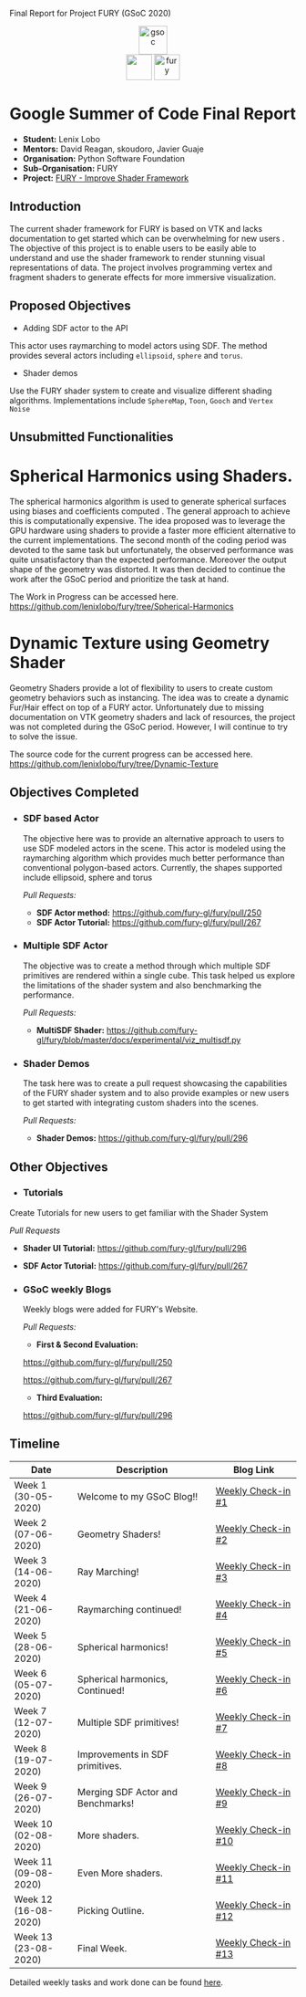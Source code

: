 Final Report for Project FURY (GSoC 2020)

<center><a href="https://summerofcode.withgoogle.com/projects/#6653942668197888"><img src="https://developers.google.com/open-source/gsoc/resources/downloads/GSoC-logo-horizontal.svg" alt="gsoc" height="50"/></a></center>

<center>
<a href="https://summerofcode.withgoogle.com/projects/#6653942668197888"><img src="https://www.python.org/static/community_logos/python-logo.png" height="45"/></a>
<a href="https://fury.gl/latest/community.html"><img src="https://python-gsoc.org/logos/FURY.png" alt="fury" height="45"/></a>
</center>

# Google Summer of Code Final Report
* **Student:** Lenix Lobo
* **Mentors:** David Reagan, skoudoro, Javier Guaje
* **Organisation:** Python Software Foundation
* **Sub-Organisation:** FURY
* **Project:** [FURY - Improve Shader Framework](https://github.com/fury-gl/fury/wiki/Google-Summer-of-Code-2020)

## Introduction

The current shader framework for FURY is based on VTK and lacks documentation to get started which can be overwhelming for new users . The objective of this project is to enable users to be easily able to understand and use the shader framework to render stunning visual representations of data. The project involves programming vertex and fragment shaders to generate effects for more immersive visualization.

## Proposed Objectives
* Adding SDF actor to the API

 This actor uses raymarching to model actors using SDF. The method provides several actors including `ellipsoid`, `sphere` and `torus`.
* Shader demos

 Use the FURY shader system to create and visualize different shading algorithms. Implementations include `SphereMap`, `Toon`, `Gooch` and `Vertex Noise`

## Unsubmitted Functionalities
# Spherical Harmonics using Shaders.

The spherical harmonics algorithm is used to generate spherical surfaces using biases and coefficients computed . The general approach to achieve this is computationally expensive. The idea proposed was to leverage the GPU hardware using shaders to provide a faster more efficient alternative to the current implementations. The second month of the coding period was devoted to the same task but unfortunately, the observed performance was quite unsatisfactory than the expected performance. Moreover the output shape of the geometry was distorted. It was then decided to continue the work after the GSoC period and prioritize the task at hand.

The Work in Progress can be accessed here. https://github.com/lenixlobo/fury/tree/Spherical-Harmonics

# Dynamic Texture using Geometry Shader

Geometry Shaders provide a lot of flexibility to users to create custom geometry behaviors such as instancing. The idea was to create a dynamic Fur/Hair effect on top of a FURY actor. Unfortunately due to missing documentation on VTK geometry shaders and lack of resources, the project was not completed during the GSoC period. However, I will continue to try to solve the issue.

The source code for the current progress can be accessed here. https://github.com/lenixlobo/fury/tree/Dynamic-Texture


## Objectives Completed
* ### SDF based Actor

  The objective here was to provide an alternative approach to users to use SDF modeled actors in the scene. This actor is modeled using the raymarching algorithm which provides much better performance than conventional polygon-based actors. Currently, the shapes supported include ellipsoid, sphere and torus

  *Pull Requests:*
  * **SDF Actor method:** https://github.com/fury-gl/fury/pull/250
  * **SDF Actor Tutorial:** https://github.com/fury-gl/fury/pull/267

* ### Multiple SDF Actor

  The objective was to create a method through which multiple SDF primitives are rendered within a single cube. This task helped us explore the limitations of the shader system and also benchmarking the performance.

  *Pull Requests:*
  * **MultiSDF Shader:** https://github.com/fury-gl/fury/blob/master/docs/experimental/viz_multisdf.py

* ### Shader Demos

  The task here was to create a pull request showcasing the capabilities of the FURY shader system and to also provide examples or new users to get started with integrating custom shaders into the scenes.

  *Pull Requests:*
  * **Shader Demos:** https://github.com/fury-gl/fury/pull/296



## Other Objectives
* ### Tutorials

 Create Tutorials for new users to get familiar with the Shader System
 
 *Pull Requests*
 * **Shader UI Tutorial:**
 https://github.com/fury-gl/fury/pull/296
 
 * **SDF Actor Tutorial:**
 https://github.com/fury-gl/fury/pull/267

* ### GSoC weekly Blogs

  Weekly blogs were added for FURY's Website.

  *Pull Requests:*
  * **First & Second Evaluation:**
  
  
  https://github.com/fury-gl/fury/pull/250
  
  https://github.com/fury-gl/fury/pull/267
  
  * **Third Evaluation:** 
  
  https://github.com/fury-gl/fury/pull/296


## Timeline
| Date                 | Description  | Blog Link          |
|----------------------|--------------|--------------------|
|Week 1<br>(30-05-2020)| Welcome to my GSoC Blog!!|[Weekly Check-in #1](https://blogs.python-gsoc.org/en/lenixlobos-blog/gsoc-blog-week-1/) |
|Week 2<br>(07-06-2020)| Geometry Shaders!|[Weekly Check-in #2](https://blogs.python-gsoc.org/en/lenixlobos-blog/weekly-check-in-week-2/)|
|Week 3<br>(14-06-2020)| Ray Marching!|[Weekly Check-in #3](https://blogs.python-gsoc.org/en/lenixlobos-blog/weekly-check-in-week-3/)|
|Week 4<br>(21-06-2020)| Raymarching continued!|[Weekly Check-in #4](https://blogs.python-gsoc.org/en/lenixlobos-blog/weekly-check-in-week-4/)|
|Week 5<br>(28-06-2020)| Spherical harmonics!|[Weekly Check-in #5](https://blogs.python-gsoc.org/en/lenixlobos-blog/weekly-check-in-week-5/)|
|Week 6<br>(05-07-2020)| Spherical harmonics, Continued!|[Weekly Check-in #6](https://blogs.python-gsoc.org/en/lenixlobos-blog/weekly-check-in-week-6/)|
|Week 7<br>(12-07-2020)| Multiple SDF primitives!|[Weekly Check-in #7](https://blogs.python-gsoc.org/en/lenixlobos-blog/weekly-check-in-week-7/)|
|Week 8<br>(19-07-2020)| Improvements in SDF primitives.|[Weekly Check-in #8](https://blogs.python-gsoc.org/en/lenixlobos-blog/weekly-check-in-week-8/)|
|Week 9<br>(26-07-2020)| Merging SDF Actor and Benchmarks!|[Weekly Check-in #9](https://blogs.python-gsoc.org/en/lenixlobos-blog/weekly-check-in-week-9/)|
|Week 10<br>(02-08-2020)| More shaders.|[Weekly Check-in #10](https://blogs.python-gsoc.org/en/lenixlobos-blog/weekly-check-in-week-10/)|
|Week 11<br>(09-08-2020)| Even More shaders.|[Weekly Check-in #11](https://blogs.python-gsoc.org/en/lenixlobos-blog/weekly-check-in-week-11/)|
|Week 12<br>(16-08-2020)|Picking Outline.|[Weekly Check-in #12](https://blogs.python-gsoc.org/en/lenixlobos-blog/weekly-check-in-week-12/)|
|Week 13<br>(23-08-2020)|Final Week.|[Weekly Check-in #13](https://blogs.python-gsoc.org/en/lenixlobos-blog/weekly-check-in-week-13/)|

Detailed weekly tasks and work done can be found [here](https://blogs.python-gsoc.org/en/lenixlobos-blog/).
